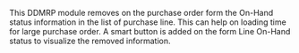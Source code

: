 This DDMRP module removes on the purchase order form the On-Hand status
information in the list of purchase line. This can help on loading time
for large purchase order. A smart button is added on the form Line
On-Hand status to visualize the removed information.
